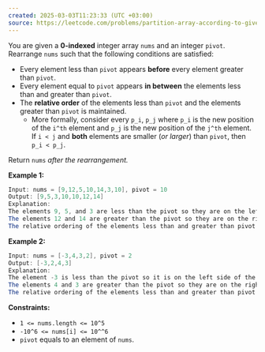 ```yaml
---
created: 2025-03-03T11:23:33 (UTC +03:00)
source: https://leetcode.com/problems/partition-array-according-to-given-pivot/description/?envType=daily-question&envId=2025-03-03
---
```

You are given a **0-indexed** integer array `nums` and an integer `pivot`. Rearrange `nums` such that the following conditions are satisfied:

-   Every element less than `pivot` appears **before** every element greater than `pivot`.
-   Every element equal to `pivot` appears **in between** the elements less than and greater than `pivot`.
-   The **relative order** of the elements less than `pivot` and the elements greater than `pivot` is maintained.
    -   More formally, consider every `p_i`, `p_j` where `p_i` is the new position of the `i^th` element and `p_j` is the new position of the `j^th` element. If `i < j` and **both** elements are smaller (_or larger_) than `pivot`, then `p_i < p_j`.

Return `nums` _after the rearrangement._


**Example 1:**

``` Java
Input: nums = [9,12,5,10,14,3,10], pivot = 10
Output: [9,5,3,10,10,12,14]
Explanation: 
The elements 9, 5, and 3 are less than the pivot so they are on the left side of the array.
The elements 12 and 14 are greater than the pivot so they are on the right side of the array.
The relative ordering of the elements less than and greater than pivot is also maintained. [9, 5, 3] and [12, 14] are the respective orderings.
```


**Example 2:**

``` Java
Input: nums = [-3,4,3,2], pivot = 2
Output: [-3,2,4,3]
Explanation: 
The element -3 is less than the pivot so it is on the left side of the array.
The elements 4 and 3 are greater than the pivot so they are on the right side of the array.
The relative ordering of the elements less than and greater than pivot is also maintained. [-3] and [4, 3] are the respective orderings.
```

**Constraints:**

-   `1 <= nums.length <= 10^5`
-   `-10^6 <= nums[i] <= 10^^6`
-   `pivot` equals to an element of `nums`.
